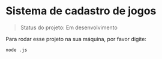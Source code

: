 <h1>Sistema de cadastro de jogos</h1>

>Status do projeto: Em desenvolvimento

Para rodar esse projeto na sua máquina, por favor digite:

```
node .js
```
